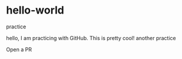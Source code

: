 # hello-world
practice

hello, I am practicing with GitHub. This is pretty cool!
another practice

Open a PR
